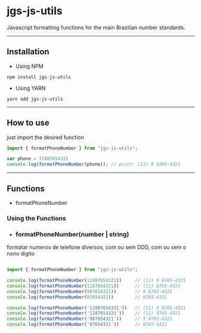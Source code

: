 # jgs-js-utils

Javascript formatting functions for the main Brazilian number standards.


---

## Installation

- Using NPM

```
npm install jgs-js-utils
```

- Using YARN

```
yarn add jgs-js-utils
```

---

## How to use

just import the desired function

``` typescript
import { formatPhoneNumber } from "jgs-js-utils";

var phone = 11987654321
console.log(formatPhoneNumber(phone)); // print: (11) 9 8765-4321
```

---

## Functions

- formatPhoneNumber


### Using the Functions

 - ### formatPhoneNumber(number | string)

formatar numeros de telefone diversos, com ou sem DDD, com ou sem o nono digito

``` Typescript

import { formatPhoneNumber } from "jgs-js-utils";

console.log(formatPhoneNumber(11987654321))     // (11) 9 8765-4321
console.log(formatPhoneNumber(1187654321))      // (11) 8765-4321
console.log(formatPhoneNumber(987654321))       // 9 8765-4321
console.log(formatPhoneNumber(87654321))        // 8765-4321

console.log(formatPhoneNumber('11987654321'))   // (11) 9 8765-4321
console.log(formatPhoneNumber('1187654321'))    // (11) 8765-4321
console.log(formatPhoneNumber('987654321'))     // 9 8765-4321
console.log(formatPhoneNumber('87654321'))      // 8765-4321
```